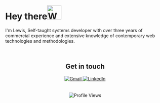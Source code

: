 <link href="https://cdn.jsdelivr.net/npm/bootstrap@5.1.3/dist/css/bootstrap.min.css" rel="stylesheet" integrity="sha384-1BmE4kWBq78iYhFldvKuhfTAU6auU8tT94WrHftjDbrCEXSU1oBoqyl2QvZ6jIW3" crossorigin="anonymous">

# Hey there<img src="https://raw.githubusercontent.com/nixin72/nixin72/master/wave.gif" alt="Waving hand animated gif" height="45" width="45" /></h1>

I'm Lewis, Self-taught systems developer with over three years of commercial experience and extensive knowledge of contemporary web technologies and methodologies.

<br>

<div align="center">
  <h2>Get in touch</h2>
<a href="mailto:lewisjohnbaxter@gmail.com">
<img alt="Gmail" src="https://img.shields.io/badge/Gmail-%23BB001B.svg?&style=for-the-badge&logo=Gmail&logoColor=white" />
</a>
<a href="https://www.linkedin.com/in/lewis-baxter-9160541a1/" target="_blank">
<img src=https://img.shields.io/badge/linkedin-%231E77B5.svg?&style=for-the-badge&logo=linkedin&logoColor=white alt=LinkedIn style="margin-bottom: 5px;" />
</a>
</div> 

<br>

<p align="center"> 
  <img src="https://komarev.com/ghpvc/?username=oguzsh&label=Profile%20views&color=0e75b6&style=flat" alt="Profile Views" /> 
</p>
